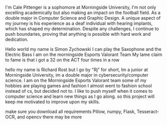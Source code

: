 
I'm Cale Pittenger is a sophomore at Morningside University, I'm not only excelling academically but also making an impact on the football field. 
As a double major in Computer Science and Graphic Design. 
A unique aspect of my journey is his experience as a deaf individual with hearing implants, which has shaped my determination. 
Despite any challenges, I continue to push boundaries, proving that anything is possible with hard work and dedication.

Hello world my name is Simon Zychowski
I can play the Saxophone and the Electric Bass
I am on the morningside Esports Valorant Team
My lame claim to fame is that i got a 32 on the ACT four times in a row

hello my name is Richard Rost but I go by "Rj" for short, Im a junior at Morningside University, im a double major in cybersecurity/computer science.
I am on the Morningside Esports Valorant team
some of my hobbies are playing games and fashion I almost went to fashion school instead of cs, but decided not to.
I like to push myself when it comes to computer science and learn new things as I go along. so this project will keep me motivated to improve upon my skills. 


make sure you download all requirements Pillow, numpy, Flask, Tesseract-OCR, and opencv there may be more 
